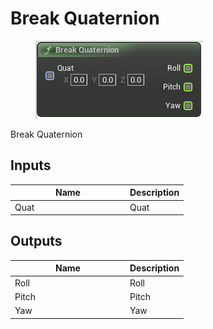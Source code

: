 # Break Quaternion

<div align="left" data-full-width="false">

<figure><img src="../../../../.gitbook/assets/Break_Quaternion.png" alt=""><figcaption></figcaption></figure>

</div>

Break Quaternion

## Inputs

<table><thead><tr><th width="170">Name</th><th>Description</th></tr></thead><tbody><tr><td>Quat</td><td>Quat</td></tr></tbody></table>

## Outputs

<table><thead><tr><th width="170">Name</th><th>Description</th></tr></thead><tbody><tr><td>Roll</td><td>Roll</td></tr><tr><td>Pitch</td><td>Pitch</td></tr><tr><td>Yaw</td><td>Yaw</td></tr></tbody></table>
